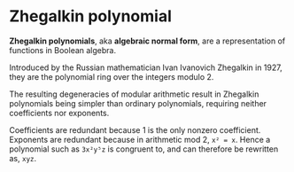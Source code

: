 # Zhegalkin polynomial

**Zhegalkin polynomials**, aka **algebraic normal form**, are a representation of functions in Boolean algebra.

Introduced by the Russian mathematician Ivan Ivanovich Zhegalkin in 1927, they are the polynomial ring over the integers modulo 2.

The resulting degeneracies of modular arithmetic result in Zhegalkin polynomials being simpler than ordinary polynomials, requiring neither coefficients nor exponents. 

Coefficients are redundant because 1 is the only nonzero coefficient. Exponents are redundant because in arithmetic mod 2, `x² = x`. Hence a polynomial such as `3x²y⁵z` is congruent to, and can therefore be rewritten as, `xyz`.
